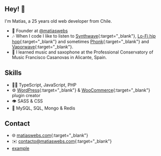## Hey! 👋
I'm Matías, a 25 years old web developer from Chile.

- 🧭 Founder at [@matiaswebs](https://github.com/matiaswebs)
- 🎶 When I code I like to listen to [Synthwave](https://www.youtube.com/watch?v=wOMwO5T3yT4&list=PLWhyUtkg1zRj-yH_Z_VDNqldAwyOcsL0h){:target="_blank"}, [Lo-Fi hip hop](https://www.youtube.com/watch?v=ZfkCYAI6MRU&list=PLWhyUtkg1zRj-yH_Z_VDNqldAwyOcsL0h){:target="_blank"} and sometimes [Phonk](https://soundcloud.com/rogerbeats/sicarios){:target="_blank"} and [Vaporwave](https://www.youtube.com/watch?v=_4gl-FX2RvI&list=PLWhyUtkg1zRjzCzsNU5DsQhjBur51-rQe){:target="_blank"}.
- 🎷 I learned music and saxophone at the Professional Conservatory of Music Francisco Casanovas in Alicante, Spain.

## Skills
- 👨‍💻 TypeScript, JavaScript, PHP
- ⚙️ [WordPress](https://github.com/WordPress){:target="_blank"} & [WooCommerce](https://github.com/WooCommerce){:target="_blank"} plugin creator
- 👁️ SASS & CSS
- 💽 MySQL, SQL, Mongo & Redis

## Contact
- 🌐 [matiaswebs.com](https://matiaswebs.com/){:target="_blank"}
- ✉️ [contacto@matiaswebs.com](mailto:contact@matiaswebs.com){:target="_blank"}
- <a href="http://example.com/" target="_blank">example</a>

